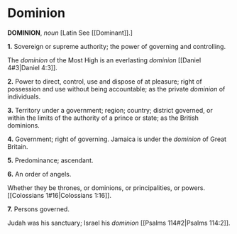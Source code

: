 # Dominion

**DOMINION**, _noun_ \[Latin See [[Dominant]].\]

**1.** Sovereign or supreme authority; the power of governing and controlling.

The _dominion_ of the Most High is an everlasting _dominion_ [[Daniel 4#3|Daniel 4:3]].

**2.** Power to direct, control, use and dispose of at pleasure; right of possession and use without being accountable; as the private _dominion_ of individuals.

**3.** Territory under a government; region; country; district governed, or within the limits of the authority of a prince or state; as the British dominions.

**4.** Government; right of governing. Jamaica is under the _dominion_ of Great Britain.

**5.** Predominance; ascendant.

**6.** An order of angels.

Whether they be thrones, or dominions, or principalities, or powers. [[Colossians 1#16|Colossians 1:16]].

**7.** Persons governed.

Judah was his sanctuary; Israel his _dominion_ [[Psalms 114#2|Psalms 114:2]].